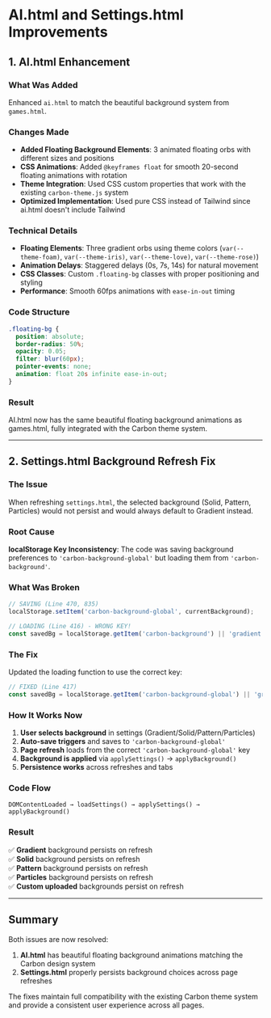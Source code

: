# AI.html and Settings.html Improvements

## 1. AI.html Enhancement

### What Was Added
Enhanced `ai.html` to match the beautiful background system from `games.html`.

### Changes Made
- **Added Floating Background Elements**: 3 animated floating orbs with different sizes and positions
- **CSS Animations**: Added `@keyframes float` for smooth 20-second floating animations with rotation
- **Theme Integration**: Used CSS custom properties that work with the existing `carbon-theme.js` system
- **Optimized Implementation**: Used pure CSS instead of Tailwind since ai.html doesn't include Tailwind

### Technical Details
- **Floating Elements**: Three gradient orbs using theme colors (`var(--theme-foam)`, `var(--theme-iris)`, `var(--theme-love)`, `var(--theme-rose)`)
- **Animation Delays**: Staggered delays (0s, 7s, 14s) for natural movement
- **CSS Classes**: Custom `.floating-bg` classes with proper positioning and styling
- **Performance**: Smooth 60fps animations with `ease-in-out` timing

### Code Structure
```css
.floating-bg {
  position: absolute;
  border-radius: 50%;
  opacity: 0.05;
  filter: blur(60px);
  pointer-events: none;
  animation: float 20s infinite ease-in-out;
}
```

### Result
AI.html now has the same beautiful floating background animations as games.html, fully integrated with the Carbon theme system.

---

## 2. Settings.html Background Refresh Fix

### The Issue
When refreshing `settings.html`, the selected background (Solid, Pattern, Particles) would not persist and would always default to Gradient instead.

### Root Cause
**localStorage Key Inconsistency**: The code was saving background preferences to `'carbon-background-global'` but loading them from `'carbon-background'`.

### What Was Broken
```javascript
// SAVING (Line 470, 835)
localStorage.setItem('carbon-background-global', currentBackground);

// LOADING (Line 416) - WRONG KEY!
const savedBg = localStorage.getItem('carbon-background') || 'gradient';
```

### The Fix
Updated the loading function to use the correct key:
```javascript
// FIXED (Line 417)
const savedBg = localStorage.getItem('carbon-background-global') || 'gradient';
```

### How It Works Now
1. **User selects background** in settings (Gradient/Solid/Pattern/Particles)
2. **Auto-save triggers** and saves to `'carbon-background-global'`
3. **Page refresh** loads from the correct `'carbon-background-global'` key
4. **Background is applied** via `applySettings()` → `applyBackground()`
5. **Persistence works** across refreshes and tabs

### Code Flow
```
DOMContentLoaded → loadSettings() → applySettings() → applyBackground()
```

### Result
✅ **Gradient** background persists on refresh  
✅ **Solid** background persists on refresh  
✅ **Pattern** background persists on refresh  
✅ **Particles** background persists on refresh  
✅ **Custom uploaded** backgrounds persist on refresh

---

## Summary

Both issues are now resolved:

1. **AI.html** has beautiful floating background animations matching the Carbon design system
2. **Settings.html** properly persists background choices across page refreshes

The fixes maintain full compatibility with the existing Carbon theme system and provide a consistent user experience across all pages.